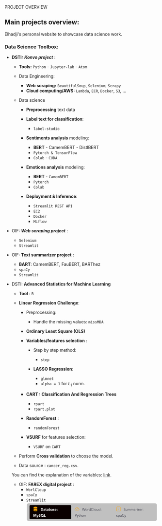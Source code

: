 PROJECT OVERVIEW

## Main projects overview:
Elhadji's personal website to showcase data science work.

### Data Science Toolbox:

- **DSTI:** _**Konvo project**_ :

  - **Tools:** `Python` - `Jupyter-lab` - `Atom`

  - Data Engineering:
    - **Web scraping:** `BeautifulSoup`, `Selenium`, `Scrapy`
    - **Cloud computing/AWS:**  `Lambda`, `ECR`, `Docker`, `S3`, ...

  - Data science
    - **Preprocessing** text data
    - **Label text for classification**:
      - `label-studio`

    - **Sentiments analysis** modeling:
      - **BERT** - CamemBERT - DistlBERT
      - `Pytorch & TensorFlow`
      - `Colab` - `CUDA`

    - **Emotions analysis** modeling:
      - **BERT** - `CamemBERT`
      - `Pytorch`
      - `Colab`

    - **Deployment & Inference**:
      - `Streamlit REST API`
      - `EC2`
      - `Docker`
      - `MLflow`

- OIF: _**Web scraping project**_ :
  - `Selenium`
  - `Streamlit`

- OIF: **Text summarizer project** :
  - **BART**: CamemBERT, FauBERT, BARThez
  - `spaCy`
  - `Streamlit`

- DSTI: **Advanced Statistics for Machine Learning**

  - **Tool** : `R`  

  - **Linear Regression Challenge**:
    - Preprocessing:
      - Handle the missing values: `missMDA`

    - **Ordinary Least Square (OLS)**

    - __Variables/features selection__ :
      - Step by step method:
        - `step`

      - **LASSO Regression**:
        - `glmnet`
        - `alpha = 1` for $L_1$ norm.

    - **CART : Classification And Regression Trees**
      - `rpart`
      - `rpart.plot`

    - **RandomForest** :
      - `randomForest`

    - **VSURF** for features selection:
      - `VSURF` on `CART`

  - Perform __Cross validation__ to choose the model.

  - Data source : `cancer_reg.csv`.

  You can find the explanation of the variables:
  [link](https://data.world/exercises/linear-regression-exercise-1/workspace/file?filename=cancer_reg.csv).

  - OIF: **FAREX digital project** :
    - `WorlCloup`
    - `spaCy`
    - `Streamlit`
  ![farex](https://github.com/engom/my_Webpage/raw/main/farex.png)
